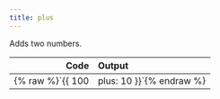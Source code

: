 ```yaml
---
title: plus
---
```


Adds two numbers.

| Code                                                   | Output             |
|-------------------------------------------------------:|:-------------------|
| {% raw %}`{{ 100 | plus: 10 }}`{% endraw %}     | `110` |
